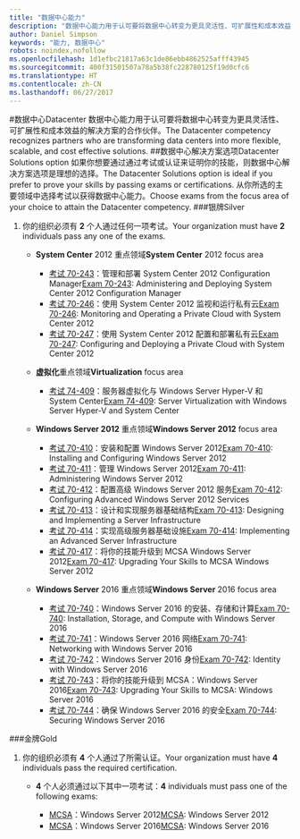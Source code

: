 ```yaml
---
title: "数据中心能力"
description: "数据中心能力用于认可要将数据中心转变为更具灵活性、可扩展性和成本效益的解决方案的合作伙伴。"
author: Daniel Simpson
keywords: "能力, 数据中心"
robots: noindex,nofollow
ms.openlocfilehash: 1d1efbc21817a63c1de86ebb4862525afff43945
ms.sourcegitcommit: 400f31501507a78a5b38fc228780125f19d0cfc6
ms.translationtype: HT
ms.contentlocale: zh-CN
ms.lasthandoff: 06/27/2017
---
```

#<a name="datacenter"></a><span data-ttu-id="92a5a-104">数据中心</span><span class="sxs-lookup"><span data-stu-id="92a5a-104">Datacenter</span></span>
<span data-ttu-id="92a5a-105">数据中心能力用于认可要将数据中心转变为更具灵活性、可扩展性和成本效益的解决方案的合作伙伴。</span><span class="sxs-lookup"><span data-stu-id="92a5a-105">The Datacenter competency recognizes partners who are transforming data centers into more flexible, scalable, and cost effective solutions.</span></span>
##<a name="datacenter-solutions-option"></a><span data-ttu-id="92a5a-106">数据中心解决方案选项</span><span class="sxs-lookup"><span data-stu-id="92a5a-106">Datacenter Solutions option</span></span>
<span data-ttu-id="92a5a-107">如果你想要通过通过考试或认证来证明你的技能，则数据中心解决方案选项是理想的选择。</span><span class="sxs-lookup"><span data-stu-id="92a5a-107">The Datacenter Solutions option is ideal if you prefer to prove your skills by passing exams or certifications.</span></span> <span data-ttu-id="92a5a-108">从你所选的主要领域中选择考试以获得数据中心能力。</span><span class="sxs-lookup"><span data-stu-id="92a5a-108">Choose exams from the focus area of your choice to attain the Datacenter competency.</span></span>
###<a name="silver"></a><span data-ttu-id="92a5a-109">银牌</span><span class="sxs-lookup"><span data-stu-id="92a5a-109">Silver</span></span>
1. <span data-ttu-id="92a5a-110">你的组织必须有 **2** 个人通过任何一项考试。</span><span class="sxs-lookup"><span data-stu-id="92a5a-110">Your organization must have **2** individuals pass any one of the exams.</span></span>

    - <span data-ttu-id="92a5a-111">**System Center** 2012 重点领域</span><span class="sxs-lookup"><span data-stu-id="92a5a-111">**System Center** 2012 focus area</span></span>

        - <span data-ttu-id="92a5a-112">[考试 70-243](https://www.microsoft.com/en-us/learning/exam-70-243.aspx)：管理和部署 System Center 2012 Configuration Manager</span><span class="sxs-lookup"><span data-stu-id="92a5a-112">[Exam 70-243](https://www.microsoft.com/en-us/learning/exam-70-243.aspx): Administering and Deploying System Center 2012 Configuration Manager</span></span>
        - <span data-ttu-id="92a5a-113">[考试 70-246](https://www.microsoft.com/en-us/learning/exam-70-246.aspx)：使用 System Center 2012 监视和运行私有云</span><span class="sxs-lookup"><span data-stu-id="92a5a-113">[Exam 70-246](https://www.microsoft.com/en-us/learning/exam-70-246.aspx): Monitoring and Operating a Private Cloud with System Center 2012</span></span>
        - <span data-ttu-id="92a5a-114">[考试 70-247](https://www.microsoft.com/en-us/learning/exam-70-247.aspx)：使用 System Center 2012 配置和部署私有云</span><span class="sxs-lookup"><span data-stu-id="92a5a-114">[Exam 70-247](https://www.microsoft.com/en-us/learning/exam-70-247.aspx): Configuring and Deploying a Private Cloud with System Center 2012</span></span>

    - <span data-ttu-id="92a5a-115">**虚拟化**重点领域</span><span class="sxs-lookup"><span data-stu-id="92a5a-115">**Virtualization** focus area</span></span>

        - <span data-ttu-id="92a5a-116">[考试 74-409](https://www.microsoft.com/en-us/learning/exam-74-409.aspx)：服务器虚拟化与 Windows Server Hyper-V 和 System Center</span><span class="sxs-lookup"><span data-stu-id="92a5a-116">[Exam 74-409](https://www.microsoft.com/en-us/learning/exam-74-409.aspx): Server Virtualization with Windows Server Hyper-V and System Center</span></span>

    - <span data-ttu-id="92a5a-117">**Windows Server 2012** 重点领域</span><span class="sxs-lookup"><span data-stu-id="92a5a-117">**Windows Server 2012** focus area</span></span>

        - <span data-ttu-id="92a5a-118">[考试 70-410](https://www.microsoft.com/en-us/learning/exam-70-410.aspx)：安装和配置 Windows Server 2012</span><span class="sxs-lookup"><span data-stu-id="92a5a-118">[Exam 70-410](https://www.microsoft.com/en-us/learning/exam-70-410.aspx): Installing and Configuring Windows Server 2012</span></span>
        - <span data-ttu-id="92a5a-119">[考试 70-411](https://www.microsoft.com/en-us/learning/exam-70-411.aspx)：管理 Windows Server 2012</span><span class="sxs-lookup"><span data-stu-id="92a5a-119">[Exam 70-411](https://www.microsoft.com/en-us/learning/exam-70-411.aspx): Administering Windows Server 2012</span></span>
        - <span data-ttu-id="92a5a-120">[考试 70-412](https://www.microsoft.com/en-us/learning/exam-70-412.aspx)：配置高级 Windows Server 2012 服务</span><span class="sxs-lookup"><span data-stu-id="92a5a-120">[Exam 70-412](https://www.microsoft.com/en-us/learning/exam-70-412.aspx): Configuring Advanced Windows Server 2012 Services</span></span>
        - <span data-ttu-id="92a5a-121">[考试 70-413](https://www.microsoft.com/en-us/learning/exam-70-413.aspx)：设计和实现服务器基础结构</span><span class="sxs-lookup"><span data-stu-id="92a5a-121">[Exam 70-413](https://www.microsoft.com/en-us/learning/exam-70-413.aspx): Designing and Implementing a Server Infrastructure</span></span>
        - <span data-ttu-id="92a5a-122">[考试 70-414](https://www.microsoft.com/en-us/learning/exam-70-414.aspx)：实现高级服务器基础设施</span><span class="sxs-lookup"><span data-stu-id="92a5a-122">[Exam 70-414](https://www.microsoft.com/en-us/learning/exam-70-414.aspx): Implementing an Advanced Server Infrastructure</span></span>
        - <span data-ttu-id="92a5a-123">[考试 70-417](https://www.microsoft.com/en-us/learning/exam-70-417.aspx)：将你的技能升级到 MCSA Windows Server 2012</span><span class="sxs-lookup"><span data-stu-id="92a5a-123">[Exam 70-417](https://www.microsoft.com/en-us/learning/exam-70-417.aspx): Upgrading Your Skills to MCSA Windows Server 2012</span></span>

    - <span data-ttu-id="92a5a-124">**Windows Server** 2016 重点领域</span><span class="sxs-lookup"><span data-stu-id="92a5a-124">**Windows Server** 2016 focus area</span></span>
        - <span data-ttu-id="92a5a-125">[考试 70-740](https://www.microsoft.com/en-us/learning/exam-70-740.aspx)：Windows Server 2016 的安装、存储和计算</span><span class="sxs-lookup"><span data-stu-id="92a5a-125">[Exam 70-740](https://www.microsoft.com/en-us/learning/exam-70-740.aspx): Installation, Storage, and Compute with Windows Server 2016</span></span>
        - <span data-ttu-id="92a5a-126">[考试 70-741](https://www.microsoft.com/en-us/learning/exam-70-741.aspx)：Windows Server 2016 网络</span><span class="sxs-lookup"><span data-stu-id="92a5a-126">[Exam 70-741](https://www.microsoft.com/en-us/learning/exam-70-741.aspx): Networking with Windows Server 2016</span></span>
        - <span data-ttu-id="92a5a-127">[考试 70-742](https://www.microsoft.com/en-us/learning/exam-70-742.aspx)：Windows Server 2016 身份</span><span class="sxs-lookup"><span data-stu-id="92a5a-127">[Exam 70-742](https://www.microsoft.com/en-us/learning/exam-70-742.aspx): Identity with Windows Server 2016</span></span>
        - <span data-ttu-id="92a5a-128">[考试 70-743](https://www.microsoft.com/en-us/learning/exam-70-743.aspx)：将你的技能升级到 MCSA：Windows Server 2016</span><span class="sxs-lookup"><span data-stu-id="92a5a-128">[Exam 70-743](https://www.microsoft.com/en-us/learning/exam-70-743.aspx): Upgrading Your Skills to MCSA: Windows Server 2016</span></span>
        - <span data-ttu-id="92a5a-129">[考试 70-744](https://www.microsoft.com/en-us/learning/exam-70-744.aspx)：确保 Windows Server 2016 的安全</span><span class="sxs-lookup"><span data-stu-id="92a5a-129">[Exam 70-744](https://www.microsoft.com/en-us/learning/exam-70-744.aspx): Securing Windows Server 2016</span></span>

###<a name="gold"></a><span data-ttu-id="92a5a-130">金牌</span><span class="sxs-lookup"><span data-stu-id="92a5a-130">Gold</span></span>
1. <span data-ttu-id="92a5a-131">你的组织必须有 **4** 个人通过了所需认证。</span><span class="sxs-lookup"><span data-stu-id="92a5a-131">Your organization must have **4** individuals pass the required certification.</span></span>

    - <span data-ttu-id="92a5a-132">**4** 个人必须通过以下其中一项考试：</span><span class="sxs-lookup"><span data-stu-id="92a5a-132">**4** individuals must pass one of the following exams:</span></span>

        - <span data-ttu-id="92a5a-133">[MCSA](https://www.microsoft.com/en-us/learning/mcsa-windows-server-certification.aspx)：Windows Server 2012</span><span class="sxs-lookup"><span data-stu-id="92a5a-133">[MCSA](https://www.microsoft.com/en-us/learning/mcsa-windows-server-certification.aspx): Windows Server 2012</span></span>
        - <span data-ttu-id="92a5a-134">[MCSA](https://www.microsoft.com/en-us/learning/mcsa-windows-server-2016-certification.aspx)：Windows Server 2016</span><span class="sxs-lookup"><span data-stu-id="92a5a-134">[MCSA](https://www.microsoft.com/en-us/learning/mcsa-windows-server-2016-certification.aspx): Windows Server 2016</span></span>
